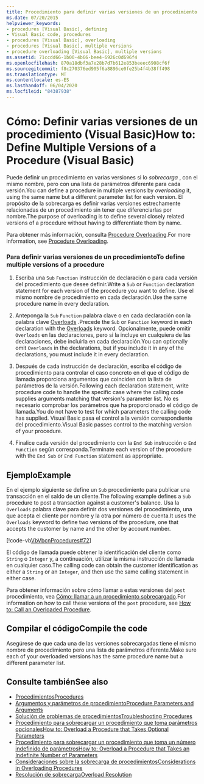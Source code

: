 ```yaml
---
title: Procedimiento para definir varias versiones de un procedimiento
ms.date: 07/20/2015
helpviewer_keywords:
- procedures [Visual Basic], defining
- Visual Basic code, procedures
- procedures [Visual Basic], overloading
- procedures [Visual Basic], multiple versions
- procedure overloading [Visual Basic], multiple versions
ms.assetid: 71ccdd66-1b00-4b66-bee4-6926c0d696f4
ms.openlocfilehash: 870a18dbf3a7e28b7d7b612e853beeec6908cf6f
ms.sourcegitcommit: f8c270376ed905f6a8896ce0fe25b4f4b38ff498
ms.translationtype: MT
ms.contentlocale: es-ES
ms.lasthandoff: 06/04/2020
ms.locfileid: "84387938"
---
```

# <a name="how-to-define-multiple-versions-of-a-procedure-visual-basic"></a><span data-ttu-id="a252e-102">Cómo: Definir varias versiones de un procedimiento (Visual Basic)</span><span class="sxs-lookup"><span data-stu-id="a252e-102">How to: Define Multiple Versions of a Procedure (Visual Basic)</span></span>
<span data-ttu-id="a252e-103">Puede definir un procedimiento en varias versiones si lo *sobrecarga* , con el mismo nombre, pero con una lista de parámetros diferente para cada versión.</span><span class="sxs-lookup"><span data-stu-id="a252e-103">You can define a procedure in multiple versions by *overloading* it, using the same name but a different parameter list for each version.</span></span> <span data-ttu-id="a252e-104">El propósito de la sobrecarga es definir varias versiones estrechamente relacionadas de un procedimiento sin tener que diferenciarlas por nombre.</span><span class="sxs-lookup"><span data-stu-id="a252e-104">The purpose of overloading is to define several closely related versions of a procedure without having to differentiate them by name.</span></span>  
  
 <span data-ttu-id="a252e-105">Para obtener más información, consulta [Procedure Overloading](./procedure-overloading.md).</span><span class="sxs-lookup"><span data-stu-id="a252e-105">For more information, see [Procedure Overloading](./procedure-overloading.md).</span></span>  
  
### <a name="to-define-multiple-versions-of-a-procedure"></a><span data-ttu-id="a252e-106">Para definir varias versiones de un procedimiento</span><span class="sxs-lookup"><span data-stu-id="a252e-106">To define multiple versions of a procedure</span></span>  
  
1. <span data-ttu-id="a252e-107">Escriba una `Sub` `Function` instrucción de declaración o para cada versión del procedimiento que desee definir.</span><span class="sxs-lookup"><span data-stu-id="a252e-107">Write a `Sub` or `Function` declaration statement for each version of the procedure you want to define.</span></span> <span data-ttu-id="a252e-108">Use el mismo nombre de procedimiento en cada declaración.</span><span class="sxs-lookup"><span data-stu-id="a252e-108">Use the same procedure name in every declaration.</span></span>  
  
2. <span data-ttu-id="a252e-109">Anteponga la `Sub` `Function` palabra clave o en cada declaración con la palabra clave [Overloads](../../../language-reference/modifiers/overloads.md) .</span><span class="sxs-lookup"><span data-stu-id="a252e-109">Precede the `Sub` or `Function` keyword in each declaration with the [Overloads](../../../language-reference/modifiers/overloads.md) keyword.</span></span> <span data-ttu-id="a252e-110">Opcionalmente, puede omitir `Overloads` en las declaraciones, pero si la incluye en cualquiera de las declaraciones, debe incluirla en cada declaración.</span><span class="sxs-lookup"><span data-stu-id="a252e-110">You can optionally omit `Overloads` in the declarations, but if you include it in any of the declarations, you must include it in every declaration.</span></span>  
  
3. <span data-ttu-id="a252e-111">Después de cada instrucción de declaración, escriba el código de procedimiento para controlar el caso concreto en el que el código de llamada proporciona argumentos que coinciden con la lista de parámetros de la versión.</span><span class="sxs-lookup"><span data-stu-id="a252e-111">Following each declaration statement, write procedure code to handle the specific case where the calling code supplies arguments matching that version's parameter list.</span></span> <span data-ttu-id="a252e-112">No es necesario comprobar los parámetros que ha proporcionado el código de llamada.</span><span class="sxs-lookup"><span data-stu-id="a252e-112">You do not have to test for which parameters the calling code has supplied.</span></span> <span data-ttu-id="a252e-113">Visual Basic pasa el control a la versión correspondiente del procedimiento.</span><span class="sxs-lookup"><span data-stu-id="a252e-113">Visual Basic passes control to the matching version of your procedure.</span></span>  
  
4. <span data-ttu-id="a252e-114">Finalice cada versión del procedimiento con la `End Sub` instrucción o `End Function` según corresponda.</span><span class="sxs-lookup"><span data-stu-id="a252e-114">Terminate each version of the procedure with the `End Sub` or `End Function` statement as appropriate.</span></span>  
  
## <a name="example"></a><span data-ttu-id="a252e-115">Ejemplo</span><span class="sxs-lookup"><span data-stu-id="a252e-115">Example</span></span>  
 <span data-ttu-id="a252e-116">En el ejemplo siguiente se define un `Sub` procedimiento para publicar una transacción en el saldo de un cliente.</span><span class="sxs-lookup"><span data-stu-id="a252e-116">The following example defines a `Sub` procedure to post a transaction against a customer's balance.</span></span> <span data-ttu-id="a252e-117">Usa la `Overloads` palabra clave para definir dos versiones del procedimiento, una que acepta el cliente por nombre y la otra por número de cuenta.</span><span class="sxs-lookup"><span data-stu-id="a252e-117">It uses the `Overloads` keyword to define two versions of the procedure, one that accepts the customer by name and the other by account number.</span></span>  
  
 [!code-vb[VbVbcnProcedures#72](~/samples/snippets/visualbasic/VS_Snippets_VBCSharp/VbVbcnProcedures/VB/Class1.vb#72)]  
  
 <span data-ttu-id="a252e-118">El código de llamada puede obtener la identificación del cliente como `String` o `Integer` y, a continuación, utilizar la misma instrucción de llamada en cualquier caso.</span><span class="sxs-lookup"><span data-stu-id="a252e-118">The calling code can obtain the customer identification as either a `String` or an `Integer`, and then use the same calling statement in either case.</span></span>  
  
 <span data-ttu-id="a252e-119">Para obtener información sobre cómo llamar a estas versiones del `post` procedimiento, vea [Cómo: llamar a un procedimiento sobrecargado](./how-to-call-an-overloaded-procedure.md).</span><span class="sxs-lookup"><span data-stu-id="a252e-119">For information on how to call these versions of the `post` procedure, see [How to: Call an Overloaded Procedure](./how-to-call-an-overloaded-procedure.md).</span></span>  
  
## <a name="compile-the-code"></a><span data-ttu-id="a252e-120">Compilar el código</span><span class="sxs-lookup"><span data-stu-id="a252e-120">Compile the code</span></span>  
 <span data-ttu-id="a252e-121">Asegúrese de que cada una de las versiones sobrecargadas tiene el mismo nombre de procedimiento pero una lista de parámetros diferente.</span><span class="sxs-lookup"><span data-stu-id="a252e-121">Make sure each of your overloaded versions has the same procedure name but a different parameter list.</span></span>  
  
## <a name="see-also"></a><span data-ttu-id="a252e-122">Consulte también</span><span class="sxs-lookup"><span data-stu-id="a252e-122">See also</span></span>

- [<span data-ttu-id="a252e-123">Procedimientos</span><span class="sxs-lookup"><span data-stu-id="a252e-123">Procedures</span></span>](./index.md)
- [<span data-ttu-id="a252e-124">Argumentos y parámetros de procedimiento</span><span class="sxs-lookup"><span data-stu-id="a252e-124">Procedure Parameters and Arguments</span></span>](./procedure-parameters-and-arguments.md)
- [<span data-ttu-id="a252e-125">Solución de problemas de procedimientos</span><span class="sxs-lookup"><span data-stu-id="a252e-125">Troubleshooting Procedures</span></span>](./troubleshooting-procedures.md)
- [<span data-ttu-id="a252e-126">Procedimiento para sobrecargar un procedimiento que toma parámetros opcionales</span><span class="sxs-lookup"><span data-stu-id="a252e-126">How to: Overload a Procedure that Takes Optional Parameters</span></span>](./how-to-overload-a-procedure-that-takes-optional-parameters.md)
- [<span data-ttu-id="a252e-127">Procedimiento para sobrecargar un procedimiento que toma un número indefinido de parámetros</span><span class="sxs-lookup"><span data-stu-id="a252e-127">How to: Overload a Procedure that Takes an Indefinite Number of Parameters</span></span>](./how-to-overload-a-procedure-that-takes-an-indefinite-number-of-parameters.md)
- [<span data-ttu-id="a252e-128">Consideraciones sobre la sobrecarga de procedimientos</span><span class="sxs-lookup"><span data-stu-id="a252e-128">Considerations in Overloading Procedures</span></span>](./considerations-in-overloading-procedures.md)
- [<span data-ttu-id="a252e-129">Resolución de sobrecarga</span><span class="sxs-lookup"><span data-stu-id="a252e-129">Overload Resolution</span></span>](./overload-resolution.md)
